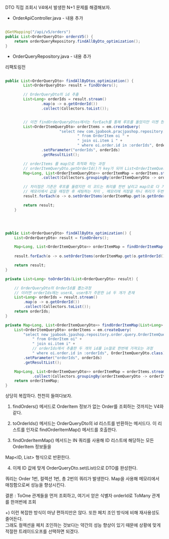 DTO 직접 조회시 V4에서 발생한 N+1 문제를 해결해보자.

* OrderApiController.java - 내용 추가

```java

@GetMapping("/api/v5/orders")
public List<OrderQueryDto> ordersV5() {
    return orderQueryRepository.findAllByDto_optimization();
}

```

* OrderQueryRepository.java - 내용 추가

리팩토링전

```java

public List<OrderQueryDto> findAllByDtos_optimization() {
        List<OrderQueryDto> result = findOrders();

        // OrderQueryDto의 id 추출
        List<Long> orderIds = result.stream()
                .map(o -> o.getOrderId())
                .collect(Collectors.toList());


        // 이전 findOrderQueryDtos에서는 forEach를 통해 루프를 돌았지만 이젠 한방에 가져올 것
        List<OrderItemQueryDto> orderItems = em.createQuery(
                        "select new com.jpabook.pracjpashop.repository.order.query.OrderItemQueryDto(oi.order.id, i.name, oi.orderPrice, oi.count)" +
                                " from OrderItem oi " +
                                " join oi.item i " +
                                " where oi.order.id in :orderIds", OrderItemQueryDto.class)
                .setParameter("orderIds", orderIds)
                .getResultList();

        // orderItems 를 map으로 최적화 하는 과정
        // orderItemQueryDto.getOrderId()가 key가 되어 List<OrderItemQueryDto>의 값이 바뀜
        Map<Long, List<OrderItemQueryDto>> orderItemMap = orderItems.stream()
                .collect(Collectors.groupingBy(orderItemQueryDto -> orderItemQueryDto.getOrderId()));

        // 차이점은 기존은 루프를 돌렸지만 이 코드는 쿼리를 한번 날리고 map으로 다 가져온 후
        // 메모리에서 값을 매칭한 후 세팅하는 차이 , 메모리에 저장을 하니 쿼리가 두번만 나간다
        result.forEach(o -> o.setOrderItems(orderItemMap.get(o.getOrderId())));

        return result;
    }

```

<br/>


```java

public List<OrderQueryDto> findAllByDto_optimization() {
    List<OrderQueryDto> result = findOrders();

    Map<Long, List<OrderItemQueryDto>> orderItemMap = findOrderItemMap(toOrderIds(result));
    
    result.forEach(o -> o.setOrderItems(orderItemMap.get(o.getOrderId())));

    return result;
}

private List<Long> toOrderIds(List<OrderQueryDto> result) {

    // OrderQueryDto의 OrderId를 뽑는과정
    // 이러면 orderIds에는 userA, userB가 주문한 id 두 개가 존재
    List<Long> orderIds = result.stream()
        .map(o -> o.getOrderId())
        .collect(Collectors.toList());
    return orderIds;
}

private Map<Long, List<OrderItemQueryDto>> findOrderItemMap(List<Long> orderIds) {
    List<OrderItemQueryDto> orderItems = em.createQuery(
        "select new jpabook.jpashop.repository.order.query.OrderItemQueryDto(oi.order.id, i.name, oi.orderPrice, oi.count)" +
            " from OrderItem oi" +
            " join oi.item i" +
            // orderIds에서 추출한 두 개의 id를 in절로 한번에 가져오는 과정
            " where oi.order.id in :orderIds", OrderItemQueryDto.class)
        .setParameter("orderIds", orderIds)
        .getResultList();

    Map<Long, List<OrderItemQueryDto>> orderItemMap = orderItems.stream()
    		.collect(Collectors.groupingBy(orderItemQueryDto -> orderItemQueryDto.getOrderId()));
    return orderItemMap;
}

```

상당히 복잡하다. 천천히 들여다보자.

 

1. findOrders() 메서드로 OrderItem 정보가 없는 Order를 조회하는 것까지는 V4와 같다.

 

2. toOrderIds() 메서드는 OrderQueryDto의 id 리스트를 반환하는 메서드다. 이 리스트를 인자로 findOrderItemMap() 메서드를 호출한다.

 

3. findOrderItemMap() 메서드는 IN 쿼리를 사용해 ID 리스트에 해당하는 모든 OrderItem 정보들을

Map<ID, List<OrderItemQueryDto>> 형식으로 반환한다.

 

4. 이제 ID 값에 맞게 OrderQueryDto.set(List<OrderItemQueryDto>)으로 DTO를 완성한다.

 

쿼리는 Order 1번, 컬렉션 1번, 총 2번의 쿼리가 발생한다. Map을 사용해 메모리에서 매칭함으로써 성능을 향상시킨다.

 

결론 : ToOne 관계들을 먼저 조회하고, 여기서 얻은 식별자 orderId로 ToMany 관계를 한꺼번에 조회

 

+) 이런 복잡한 방식이 마냥 편하지만은 않다. 또한 페치 조인 방식에 비해 재사용성도 줄어든다. <br/>
  그래도 컬렉션을 페치 조인하는 것보다는 약간의 성능 향상이 있기 때문에 상황에 맞게 적절한 트레이드오프를 선택하면 되겠다.


